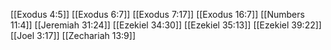 [[Exodus 4:5]]
[[Exodus 6:7]]
[[Exodus 7:17]]
[[Exodus 16:7]]
[[Numbers 11:4]]
[[Jeremiah 31:24]]
[[Ezekiel 34:30]]
[[Ezekiel 35:13]]
[[Ezekiel 39:22]]
[[Joel 3:17]]
[[Zechariah 13:9]]
